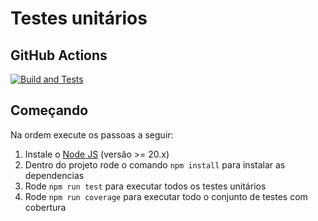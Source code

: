 # Testes unitários

## GitHub Actions

[![Build and Tests](https://github.com/guilhermebp030504/GuilhermeBritoPizzollo-Turma01-Trabalho01/actions/workflows/node.js.yml/badge.svg?branch=master)](https://github.com/guilhermebp030504/GuilhermeBritoPizzollo-Turma01-Trabalho01/actions/workflows/node.js.yml)  

## Começando

Na ordem execute os passoas a seguir:

1. Instale o [Node JS](https://nodejs.org/) (versão >= 20.x)
2. Dentro do projeto rode o comando `npm install` para instalar as dependencias
3. Rode `npm run test` para executar todos os testes unitários
4. Rode `npm run coverage` para executar todo o conjunto de testes com cobertura

